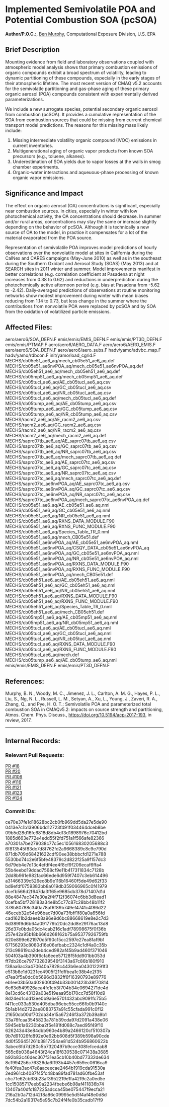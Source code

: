 # Implemented Semivolatile POA and Potential Combustion SOA (pcSOA)

**Author/P.O.C.:**, [Ben Murphy](mailto:murphy.benjamin@epa.gov), Computational Exposure Division, U.S. EPA

## Brief Description

Mounting evidence from field and laboratory observations coupled with atmospheric model analysis shows that primary combustion emissions of organic compounds exhibit a broad spectrum of volatility, leading to dynamic partitioning of these compounds, especially in the early stages of their atmospheric lifetime. The most recent version of CMAQ v5.2 accounts for the semivolatle partitioning and gas-phase aging of these primary organic aerosol (POA) compounds consistent with experimentally derived parameterizations.

We include a new surrogate species, potential secondary organic aerosol from combustion (pcSOA). It provides a cumulative representation of the SOA from combustion sources that could be missing from current chemical transport model predictions. The reasons for this missing mass likely include:  
1. Missing intermediate volatility organic compound (IVOC) emissions in current inventories.  
2. Multigenerational aging of organic vapor products from known SOA precursors (e.g., toluene, alkanes).  
3. Underestimation of SOA yields due to vapor losses at the walls in smog chamber experiments.  
4. Organic-water interactions and aqueuous-phase processing of known organic vapor emissions.  

## Significance and Impact

The effect on organic aerosol (OA) concentrations is significant, especially near combustion sources. In cities, especially in winter with low photochemical activity, the OA concentrations should decrease. In summer and/or rural areas, concentrations may stay the same or increase slightly depending on the behavior of pcSOA. Although it is technically a new source of OA to the model, in practice it compensates for a lot of the material evaporated from the POA source.

Representation of semivolatile POA improves model predictions of hourly observations over the nonvolatile model at sites in California during the CalNex and CARES campaigns (May-June 2010) as well as in the southeast during the Southern Oxidant and Aerosol Study (SOAS) (May 2013) and at SEARCH sites in 2011 winter and summer. Model improvements manifest in better correlations (e.g. correlation coefficient at Pasadena at night increases from 0.38 to 0.62) and reductions in underprediction during the photochemically active afternoon period (e.g. bias at Pasadena from -5.62 to -2.42). Daily-averaged predictions of observations at routine monitoring networks show modest improvement during winter with mean biases reducing from 1.14 to 0.73, but less change in the summer where the contributions from nonvolatile POA were replaced by pcSOA and by SOA from the oxidation of volatilized particle emissions.

## Affected Files:
aero/aero6/SOA_DEFN.F
emis/emis/EMIS_DEFN.F
emis/emis/PT3D_DEFN.F
emis/emis/PTMAP.F
aero/aero6/AERO_DATA.F
aero/aero6/AERO_EMIS.F
aero/aero6/SOA_DEFN.F
aero/aero6/aero_subs.F
hadv/yamo/advbc_map.F
hadv/yamo/rdbcon.F
init/yamo/load_cgrid.F
MECHS/cb05e51_ae6_aq/mech_cb05e51_ae6_aq.def
MECHS/cb05e51_ae6nvPOA_aq/mech_cb05e51_ae6nvPOA_aq.def
MECHS/cb05eh51_ae6_aq/mech_cb05eh51_ae6_aq.def
MECHS/cb05mp51_ae6_aq/mech_cb05mp51_ae6_aq.def
MECHS/cb05tucl_ae6_aq/AE_cb05tucl_ae6_aq.csv
MECHS/cb05tucl_ae6_aq/GC_cb05tucl_ae6_aq.csv
MECHS/cb05tucl_ae6_aq/NR_cb05tucl_ae6_aq.csv
MECHS/cb05tucl_ae6_aq/mech_cb05tucl_ae6_aq.def
MECHS/cb05tump_ae6_aq/AE_cb05tump_ae6_aq.csv
MECHS/cb05tump_ae6_aq/GC_cb05tump_ae6_aq.csv
MECHS/cb05tump_ae6_aq/NR_cb05tump_ae6_aq.csv
MECHS/racm2_ae6_aq/AE_racm2_ae6_aq.csv
MECHS/racm2_ae6_aq/GC_racm2_ae6_aq.csv
MECHS/racm2_ae6_aq/NR_racm2_ae6_aq.csv
MECHS/racm2_ae6_aq/mech_racm2_ae6_aq.def
MECHS/saprc07tb_ae6_aq/AE_saprc07tb_ae6_aq.csv
MECHS/saprc07tb_ae6_aq/GC_saprc07tb_ae6_aq.csv
MECHS/saprc07tb_ae6_aq/NR_saprc07tb_ae6_aq.csv
MECHS/saprc07tb_ae6_aq/mech_saprc07tb_ae6_aq.def
MECHS/saprc07tc_ae6_aq/AE_saprc07tc_ae6_aq.csv
MECHS/saprc07tc_ae6_aq/GC_saprc07tc_ae6_aq.csv
MECHS/saprc07tc_ae6_aq/NR_saprc07tc_ae6_aq.csv
MECHS/saprc07tc_ae6_aq/mech_saprc07tc_ae6_aq.def
MECHS/saprc07tc_ae6nvPOA_aq/AE_saprc07tc_ae6_aq.csv
MECHS/saprc07tc_ae6nvPOA_aq/GC_saprc07tc_ae6_aq.csv
MECHS/saprc07tc_ae6nvPOA_aq/NR_saprc07tc_ae6_aq.csv
MECHS/saprc07tc_ae6nvPOA_aq/mech_saprc07tc_ae6nvPOA_aq.def
MECHS/cb05e51_ae6_aq/AE_cb05e51_ae6_aq.nml
MECHS/cb05e51_ae6_aq/GC_cb05e51_ae6_aq.nml
MECHS/cb05e51_ae6_aq/NR_cb05e51_ae6_aq.nml
MECHS/cb05e51_ae6_aq/RXNS_DATA_MODULE.F90
MECHS/cb05e51_ae6_aq/RXNS_FUNC_MODULE.F90
MECHS/cb05e51_ae6_aq/Species_Table_TR_0.nml
MECHS/cb05e51_ae6_aq/mech_CB05e51.def
MECHS/cb05e51_ae6nvPOA_aq/AE_cb05e51_ae6nvPOA_aq.nml
MECHS/cb05e51_ae6nvPOA_aq/CSQY_DATA_cb05e51_ae6nvPOA_aq
MECHS/cb05e51_ae6nvPOA_aq/GC_cb05e51_ae6nvPOA_aq.nml
MECHS/cb05e51_ae6nvPOA_aq/NR_cb05e51_ae6nvPOA_aq.nml
MECHS/cb05e51_ae6nvPOA_aq/RXNS_DATA_MODULE.F90
MECHS/cb05e51_ae6nvPOA_aq/RXNS_FUNC_MODULE.F90
MECHS/cb05e51_ae6nvPOA_aq/mech_CB05e51.def
MECHS/cb05eh51_ae6_aq/AE_cb05eh51_ae6_aq.nml
MECHS/cb05eh51_ae6_aq/GC_cb05eh51_ae6_aq.nml
MECHS/cb05eh51_ae6_aq/NR_cb05eh51_ae6_aq.nml
MECHS/cb05eh51_ae6_aq/RXNS_DATA_MODULE.F90
MECHS/cb05eh51_ae6_aq/RXNS_FUNC_MODULE.F90
MECHS/cb05eh51_ae6_aq/Species_Table_TR_0.nml
MECHS/cb05eh51_ae6_aq/mech_CB05eh51.def
MECHS/cb05mp51_ae6_aq/AE_cb05mp51_ae6_aq.nml
MECHS/cb05mp51_ae6_aq/NR_cb05mp51_ae6_aq.nml
MECHS/cb05tucl_ae6_aq/AE_cb05tucl_ae6_aq.nml
MECHS/cb05tucl_ae6_aq/GC_cb05tucl_ae6_aq.nml
MECHS/cb05tucl_ae6_aq/NR_cb05tucl_ae6_aq.nml
MECHS/cb05tucl_ae6_aq/RXNS_DATA_MODULE.F90
MECHS/cb05tucl_ae6_aq/RXNS_FUNC_MODULE.F90
MECHS/cb05tucl_ae6_aq/mech.def
MECHS/cb05tump_ae6_aq/AE_cb05tump_ae6_aq.nml
emis/emis/EMIS_DEFN.F
emis/emis/PT3D_DEFN.F


## References:

Murphy, B. N., Woody, M. C., Jimenez, J. L., Carlton, A. M. G., Hayes, P. L., Liu, S., Ng, N. L., Russell, L. M., Setyan, A., Xu, L., Young, J., Zaveri, R. A., Zhang, Q., and Pye, H. O. T.: Semivolatile POA and parameterized total combustion SOA in CMAQv5.2: impacts on source strength and partitioning, Atmos. Chem. Phys. Discuss., https://doi.org/10.5194/acp-2017-193, in review, 2017.

-----
## Internal Records:

### Relevant Pull Requests:
  [PR #18](https://github.com/usepa/cmaq_dev/pull/18)  
  [PR #20](https://github.com/usepa/cmaq_dev/pull/20)  
  [PR #106](https://github.com/usepa/cmaq_dev/pull/106)  
  [PR #116](https://github.com/usepa/cmaq_dev/pull/116)  
  [PR #121](https://github.com/usepa/cmaq_dev/pull/121)  
  [PR #123](https://github.com/usepa/cmaq_dev/pull/123)  
  [PR #124](https://github.com/usepa/cmaq_dev/pull/124)  

### Commit IDs:
ce70e37fe1d18628bc2cb0fb969dd5da27e5de90
0413e7c1b13906bdd12723f491f034464dceb8be
09b5d28d16fc6818d8db4df3d1898976c70412bd
1885d663e772e4edd55f2fd751a1f566afe82366
a70301a7be279038c77c5ec105616830205688c3
6f813545f83dc7d8f762fd2a9668389c8c9e790d
871db709d68421622cdf90ee38bbbcfd1271e788
5530bd74c2e6f5bfe48379c2d822f25a9f157dc3
6d79eb4e7d13c4efdf4ee4f8cf9f206ecaf6ffa4
55b4eebd19ddad7568cf9e11b417311834c7128b
2dd8b961e982fac66ede6d959f7407c3eb614496
a31466339c526ec8b9e116b16460f5de49d62f33
bd9efdf0759383bb8a019db359066965c0f41979
dcefb566d2f647da3ff65e9685db378d71407d1d
88e4847ac347e30a2f4f712f36074c6bb3d8ead1
0cefba5bf728183a34e8b5c77c87c28bb48b11f2
378b80788c340a78af6f89b749ef4741c4f86d22
46eceb32e54e96bac7d00a73fbff1f80a0a656fd
cad1621b2daeeb8a96e9d6bc88668619e8e2c7d3
6d389f9d6b64a091779b20dc2dd8e29f76ac13d8
26d37e0bda05dc4cab216c1adf78998675f0f36b
257e42a95b18b666d268162b75a95377926759fb
620e899e621970d5f90c15cc2597e27ea8faf9b1
67156293c8080d16e06efbabc2324c1df4a0c35b
213c98619ca2deb4ced982af45b9ad460f371046
504f03a4b390f6cfa6eee57128f5fdd901bb053d
ff7db26ce797732839546f3143a67c86b180f910
f38aa6ac3a470640a7828c443b6ea043012291f3
e513b8e1d0231ec4905f21fdffbea1c38b4e2f35
d7ea0f5a0dc0b5696d3832ff6f16390793e89776
eb1ee03b50a402600f494b33b001423b38f70814
6c63d549926aca4fe1eb3f704b34e0694271de4d
8e13cd6c43139a03e519eaa95b170cc7d58f10d9
8d24ed1cdd13ee0b9a6e5701432abc9091fc75b5
f411cc033a530d405dba96ebc55cc66fb0b9140c
5b1ab14d2722ae8083757a91c55cfada991c0f12
21650cb00df702da34e15a67246f3a372b39a9b1
33a76fcaa3545823a781b39cda97d2091a438e06
5945eb1a6230bba2f5e181fd088c7aed95f49f10
626243d43e84dbb960e4b89a2466120cf510307a
9b7d91026fd892e0e62bb608d5f389b598a90cde
4d0f556451261b3817254ae81d524b956860622b
3abec6fd7d280c5b7320497b9cce308fefcedab8
565c6b036a4643f24ca18f830538c071438a3685
b92b83c46dec367f31ea5cb10b40bd77332de634
8c1994256c76326da6ff93b4457c659ec0616ca9
fe40fea3ac47e8aaceecae2464b1919cda91530a
2ed961cb4087f45fc48ba89fad781ad60fbe53af
c5c71e62cb63b23af3952219e1fa42f9c2a0ed5e
1cc15085717eeb9a2234fbebe6b98af411836b74
13407a40dfc187225adcca45be075447f9ecfa21
216a2b0a712d42f8a86c09995e5d5f4af48e0d8d
7dc54b2a19317e5e95c7b24f4fe0b35cadb17ff9
